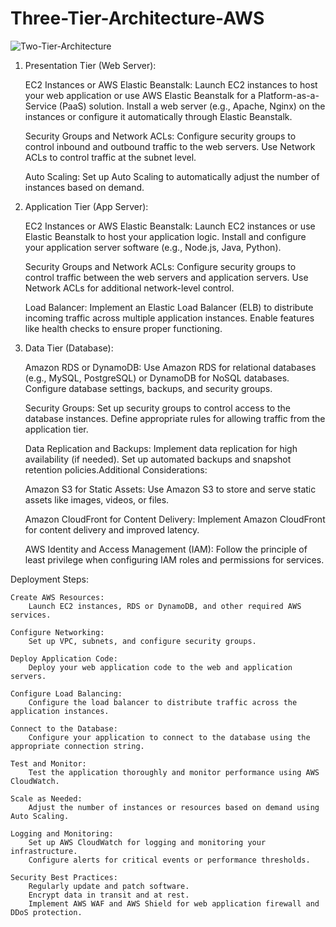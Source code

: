 # Three-Tier-Architecture-AWS

![Two-Tier-Architecture](https://github.com/skiranbaby/Three-Tier-Architecture-AWS/assets/149871227/ca0f469c-231e-4e0f-aed9-0009f76fbd67)


1. Presentation Tier (Web Server):

    EC2 Instances or AWS Elastic Beanstalk:
        Launch EC2 instances to host your web application or use AWS Elastic Beanstalk for a Platform-as-a-Service (PaaS) solution.
        Install a web server (e.g., Apache, Nginx) on the instances or configure it automatically through Elastic Beanstalk.

    Security Groups and Network ACLs:
        Configure security groups to control inbound and outbound traffic to the web servers.
        Use Network ACLs to control traffic at the subnet level.

    Auto Scaling:
        Set up Auto Scaling to automatically adjust the number of instances based on demand.

2. Application Tier (App Server):

    EC2 Instances or AWS Elastic Beanstalk:
        Launch EC2 instances or use Elastic Beanstalk to host your application logic.
        Install and configure your application server software (e.g., Node.js, Java, Python).

    Security Groups and Network ACLs:
        Configure security groups to control traffic between the web servers and application servers.
        Use Network ACLs for additional network-level control.

    Load Balancer:
        Implement an Elastic Load Balancer (ELB) to distribute incoming traffic across multiple application instances.
        Enable features like health checks to ensure proper functioning.

3. Data Tier (Database):

    Amazon RDS or DynamoDB:
        Use Amazon RDS for relational databases (e.g., MySQL, PostgreSQL) or DynamoDB for NoSQL databases.
        Configure database settings, backups, and security groups.

    Security Groups:
        Set up security groups to control access to the database instances.
        Define appropriate rules for allowing traffic from the application tier.

    Data Replication and Backups:
        Implement data replication for high availability (if needed).
        Set up automated backups and snapshot retention policies.Additional Considerations:

    Amazon S3 for Static Assets:
        Use Amazon S3 to store and serve static assets like images, videos, or files.

    Amazon CloudFront for Content Delivery:
        Implement Amazon CloudFront for content delivery and improved latency.

    AWS Identity and Access Management (IAM):
        Follow the principle of least privilege when configuring IAM roles and permissions for services.

Deployment Steps:

    Create AWS Resources:
        Launch EC2 instances, RDS or DynamoDB, and other required AWS services.

    Configure Networking:
        Set up VPC, subnets, and configure security groups.

    Deploy Application Code:
        Deploy your web application code to the web and application servers.

    Configure Load Balancing:
        Configure the load balancer to distribute traffic across the application instances.

    Connect to the Database:
        Configure your application to connect to the database using the appropriate connection string.

    Test and Monitor:
        Test the application thoroughly and monitor performance using AWS CloudWatch.

    Scale as Needed:
        Adjust the number of instances or resources based on demand using Auto Scaling.

    Logging and Monitoring:
        Set up AWS CloudWatch for logging and monitoring your infrastructure.
        Configure alerts for critical events or performance thresholds.

    Security Best Practices:
        Regularly update and patch software.
        Encrypt data in transit and at rest.
        Implement AWS WAF and AWS Shield for web application firewall and DDoS protection.
   


